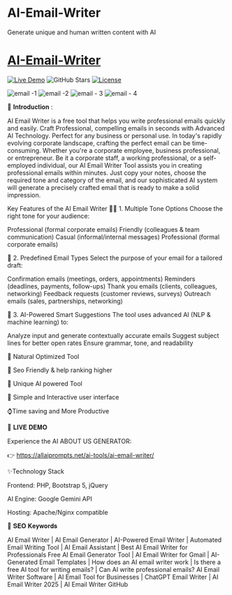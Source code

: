 # AI-Email-Writer
Generate unique and human written content with AI

# [AI-Email-Writer](https://github.com/rocksk/AI-Email-Writer/)

[![Live Demo](https://img.shields.io/badge/Demo-Live%20Demo-brightgreen)](https://allaiprompts.net/ai-tools/ai-email-writer/)
![GitHub Stars](https://img.shields.io/github/stars/rocksk/AI-Email-Writer?style=social)
[![License](https://img.shields.io/badge/License-MIT-blue)](LICENSE)



![email -1](https://github.com/user-attachments/assets/b7fcca6d-46c4-448c-8934-80d91b2d63b6)
![email -2](https://github.com/user-attachments/assets/e22423e6-b77f-4d90-a7fd-a4afc552bfb1)
![email - 3](https://github.com/user-attachments/assets/e8a4d156-2e69-4634-a693-7a98518d4660)
![email - 4](https://github.com/user-attachments/assets/1dbaaf54-dbc5-433e-9446-4ddac00b48ed)


🌟 𝐈𝐧𝐭𝐫𝐨𝐝𝐮𝐜𝐭𝐢𝐨𝐧 :

AI Email Writer is a free tool that helps you write professional emails quickly and easily. Craft Professional, compelling emails in seconds with Advanced AI Technology. Perfect for any business or personal use.
In today's rapidly evolving corporate landscape, crafting the perfect email can be time-consuming. Whether you're a corporate employee, business professional, or entrepreneur. Be it a corporate staff, a working professional, or a self-employed individual, our AI Email Writer Tool assists you in creating professional emails within minutes. Just copy your notes, choose the required tone and category of the email, and our sophisticated AI system will generate a precisely crafted email that is ready to make a solid impression.

Key Features of the AI Email Writer
🧛🏻 1. Multiple Tone Options
Choose the right tone for your audience:

Professional (formal corporate emails)
Friendly (colleagues & team communication)
Casual (informal/internal messages)
Professional (formal corporate emails)

📧 2. Predefined Email Types
Select the purpose of your email for a tailored draft:

Confirmation emails (meetings, orders, appointments)
Reminders (deadlines, payments, follow-ups)
Thank you emails (clients, colleagues, networking)
Feedback requests (customer reviews, surveys)
Outreach emails (sales, partnerships, networking)

🧠 3. AI-Powered Smart Suggestions
The tool uses advanced AI (NLP & machine learning) to:

Analyze input and generate contextually accurate emails
Suggest subject lines for better open rates
Ensure grammar, tone, and readability

💬 Natural Optimized Tool 

📅 Seo Friendly & help ranking higher

🤖 Unique AI powered Tool

👤 Simple and Interactive user interface

⌚Time saving and More Productive


🚀 𝐋𝐈𝐕𝐄 𝐃𝐄𝐌𝐎

Experience the AI ABOUT US GENERATOR:

👉 https://allaiprompts.net/ai-tools/ai-email-writer/


✨Technology Stack

Frontend: PHP, Bootstrap 5, jQuery

AI Engine: Google Gemini API

Hosting: Apache/Nginx compatible

📌 𝐒𝐄𝐎 𝐊𝐞𝐲𝐰𝐨𝐫𝐝𝐬

AI Email Writer | AI Email Generator | AI-Powered Email Writer | Automated Email Writing Tool | AI Email Assistant | Best AI Email Writer for Professionals
Free AI Email Generator Tool | AI Email Writer for Gmail | AI-Generated Email Templates | How does an AI email writer work | Is there a free AI tool for writing emails? | Can AI write professional emails?
AI Email Writer Software | AI Email Tool for Businesses | ChatGPT Email Writer | AI Email Writer 2025 | AI Email Writer GitHub 

